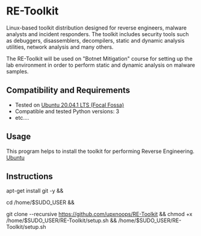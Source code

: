  RE-Toolkit
============

Linux-based toolkit distribution designed for reverse engineers, malware analysts and incident responders. The toolkit includes security tools such as debuggers, disassemblers, decompilers, static and dynamic analysis utilities, network analysis and many others. 

The RE-Toolkit will be used on "Botnet Mitigation" course for setting up the lab environment in order to perform static and dynamic analysis on malware samples.
 

Compatibility and Requirements
------------------------------
* Tested on [Ubuntu 20.04.1 LTS (Focal Fossa)](https://releases.ubuntu.com/20.04/)
* Compatible and tested Python versions: 3
* etc....

Usage
-----
This program helps to install the toolkit for performing Reverse Engineering. 
[Ubuntu](https://breakdance.github.io/breakdance/)

Instructions
-----


apt-get install git -y && 

cd /home/$SUDO_USER && 


git clone --recursive https://github.com/upxnoops/RE-Toolkit && chmod +x /home/$SUDO_USER/RE-Toolkit/setup.sh && /home/$SUDO_USER/RE-Toolkit/setup.sh
